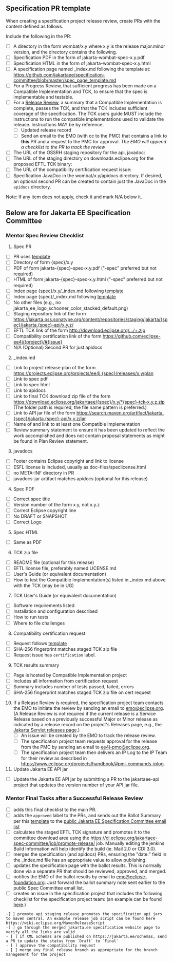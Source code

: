 ## Specification PR template
When creating a specification project release review, create PRs with the content defined as follows.

Include the following in the PR:
- [ ] A directory in the form wombat/x.y where x.y is the release major.minor version, and the directory contains the following.
- [ ] Specification PDF in the form of jakarta-wombat-spec-x.y.pdf
- [ ] Specification HTML in the form of jakarta-wombat-spec-x.y.html
- [ ] A specification page named _index.md following the template at:
      https://github.com/jakartaee/specification-committee/blob/master/spec_page_template.md
- [ ] For a Progress Review, that sufficient progress has been made on a Compatible Implementation and TCK, to ensure that the spec is implementable and testable.
- [ ] For a [Release Review](https://www.eclipse.org/projects/handbook/#release-review), a summary that a Compatible Implementation is complete, passes the TCK, and that the TCK includes sufficient coverage of the specification. The TCK users guide MUST include the instructions to run the compatible implementations used to validate the release.
Instructions MAY be by reference.
   - [ ] Updated release record
   - [ ] Send an email to the EMO (with cc to the PMC) that contains a link to **this** PR and a request to the PMC for approval. *The EMO will append a checklist to the PR to track the review*
- [ ] The URL of the OSSRH staging repository for the api, javadoc:
      <add URL here>
- [ ] The URL of the staging directory on downloads.eclipse.org for the proposed EFTL TCK binary:
      <add URL here>
- [ ] The URL of the compatibility certification request issue:
      <add URL here>
- [ ] Specification JavaDoc in the wombat/x.y/apidocs directory. 
If desired, an optional second PR can be created to contain just the JavaDoc in the `apidocs` directory.

Note: If any item does not apply, check it and mark N/A below it.

## Below are for Jakarta EE Specification Committee
### Mentor Spec Review Checklist

1. Spec PR
  - [ ] PR uses [template](https://github.com/jakartaee/specifications/blob/master/pull_request_template.md)
  - [ ] Directory of form {spec}/x.y
  - [ ] PDF of form jakarta-{spec}-spec-x.y.pdf ("-spec" preferred but not required)
  - [ ] HTML of form jakarta-{spec}-spec-x.y.html ("-spec" preferred but not required)
  - [ ] Index page {spec}/x.y/_index.md following [template](https://github.com/jakartaee/specification-committee/blob/master/spec_page_template.md)
  - [ ] Index page {spec}/_index.md following [template](https://github.com/jakartaee/specification-committee/blob/master/spec_index_template.md)
  - [ ] No other files (e.g., no jakarta_ee_logo_schooner_color_stacked_default.png)
  - [ ] Staging repository link of the form https://jakarta.oss.sonatype.org/content/repositories/staging/jakarta/{spec}/jakarta.{spec}-api/x.y.z/
  - [ ] EFTL TCK link of the form http://download.eclipse.org/.../+.zip
  - [ ] Compatibility certification link of the form https://github.com/eclipse-ee4j/{project}/#{issue}
  - [ ] N/A (Optional) Second PR for just apidocs

2. _index.md
  - [ ] Link to project release plan of the form https://projects.eclipse.org/projects/ee4j.{spec}/releases/x.y/plan
  - [ ] Link to spec pdf
  - [ ] Link to spec html
  - [ ] Link to apidocs
  - [ ] Link to final TCK download zip file of the form https://download.eclipse.org/jakartaee/{spec}/x.y/*{spec}-tck-x.y.z.zip (The folder path is required, the file name pattern is preferred.)
  - [ ] Link to API jar file of the form https://search.maven.org/artifact/jakarta.{spec}/jakarta.{spec}-api/x.y.z/jar
  - [ ] Name of and link to at least one Compatible Implementation
  - [ ] Review summary statement to ensure it has been updated to reflect the work accomplished and does not contain proposal statements as might be found in Plan Review statement.

3. javadocs
  - [ ] Footer contains Eclipse copyright and link to license
  - [ ] ESFL license is included, usually as doc-files/speclicense.html
  - [ ] no META-INF directory in PR
  - [ ] javadocs-jar artifact matches apidocs (optional for this release)

4. Spec PDF
  - [ ] Correct spec title
  - [ ] Version number of the form x.y, not x.y.z
  - [ ] Correct Eclipse copyright line
  - [ ] No DRAFT or SNAPSHOT
  - [ ] Correct Logo

5. Spec HTML
  - [ ] Same as PDF

6. TCK zip file
  - [ ] README file (optional for this release)
  - [ ] EFTL license file, preferably named LICENSE.md
  - [ ] User's Guide (or equivalent documentation)
  - [ ] How to test the Compatible Implementation(s) listed in _index.md above with the TCK (may be in UG)

7. TCK User's Guide (or equivalent documentation)
  - [ ] Software requirements listed
  - [ ] Installation and configuration described
  - [ ] How to run tests
  - [ ] Where to file challenges

8. Compatibility certification request
  - [ ] Request follows [template](https://github.com/jakartaee/specification-committee/blob/master/compatibility-certification-request.md)
  - [ ] SHA-256 fingerprint matches staged TCK zip file
  - [ ] Request issue has `certification` label.

9. TCK results summary
  - [ ] Page is hosted by Compatible Implementation project
  - [ ] Includes all information from certification request
  - [ ] Summary includes number of tests passed, failed, errors
  - [ ] SHA-256 fingerprint matches staged TCK zip file on cert request

10. If a Release Review is required, the specification project team contacts the EMO to initiate the review by sending an email to emo@eclipse.org.
    (A Release Review is not required if the current release is a Service Release based on a previously successful Major or Minor
    release as indicated by a release record on the project's Releases page, e.g., the [Jakarta Servlet releases page](https://projects.eclipse.org/projects/ee4j.servlet/reviews).)
    - [ ] An issue will be created by the EMO to track the release review.
    - [ ] The specification project team requests approval for the release from the PMC by sending an email to ee4j-pmc@eclipse.org.
    - [ ] The specification project team then delivers an IP Log to the IP Team for their review as described in https://www.eclipse.org/projects/handbook/#pmi-commands-iplog.

11. Update Jakarta EE API jar
  - [ ] Update the Jakarta EE API jar by submitting a PR to the jakartaee-api project that updates the version number of your API jar file.

### Mentor Final Tasks after a Successful Release Review

 - [ ] adds this final checklist to the main PR.
 - [ ] adds the `approved` label to the PRs, and sends out the Ballot Summary per this [template](#ballot-summary-email-template) to the [public Jakarta EE Specification Committee email list](jakarta.ee-spec@eclipse.org)
 - [ ] calculates the staged EFTL TCK signature and promotes it to the committee download area
  using the https://ci.eclipse.org/jakartaee-spec-committee/job/promote-release/ job. Manually editing the jenkins Build Information will help identify the build (ie. Mail 2.0 or CDI 3.0).
 - [ ] merges the specification (and apidocs) PRs, ensuring the "date:" field in the _index.md file has an appropriate value to allow publishing.
 - [ ] updates the specification page with the ballot results. This is normally done via a separate PR that should be reviewed, approved, and merged.
 - [ ] notifies the EMO of the ballot results by email to [emo@eclipse-foundation.org](emo@eclipse-foundation.org). Just forward the ballot summary note sent earlier to the public Spec Committee email list.
 - [ ] creates an issue in the specification project that includes the following checklist for the specification project team:
(an example can be found [here](https://github.com/jakartaee/authorization/issues/166).)

```
-[ ] promote api staging release promotes the specification api jars to maven central. An example release job script can be found here https://wiki.eclipse.org/MavenReleaseScript
-[ ] go through the merged jakarta.ee specification website page to verify all the links are valid
- [ ] if XML Schemas are published on https://jakarta.ee/schemas, send a PR to update the status from `Draft` to `Final`
- [ ] approve the compatibility request
- [ ] merge any final release branch as appropriate for the branch management for the project
```